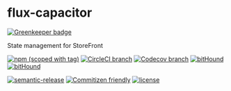 # flux-capacitor

[![Greenkeeper badge](https://badges.greenkeeper.io/groupby/flux-capacitor.svg)](https://greenkeeper.io/)

State management for StoreFront

[![npm (scoped with tag)](https://img.shields.io/npm/v/@storefront/flux-capacitor.svg?style=flat-square)]()
[![CircleCI branch](https://img.shields.io/circleci/project/github/groupby/flux-capacitor/master.svg?style=flat-square)]()
[![Codecov branch](https://img.shields.io/codecov/c/github/groupby/flux-capacitor/master.svg?style=flat-square)]()
[![bitHound](https://img.shields.io/bithound/code/github/groupby/flux-capacitor.svg?style=flat-square)]()
[![bitHound](https://img.shields.io/bithound/dependencies/github/groupby/flux-capacitor.svg?style=flat-square)](https://www.bithound.io/github/groupby/flux-capacitor)

[![semantic-release](https://img.shields.io/badge/%20%20%F0%9F%93%A6%F0%9F%9A%80-semantic--release-e10079.svg?style=flat-square)](https://github.com/semantic-release/semantic-release)
[![Commitizen friendly](https://img.shields.io/badge/commitizen-friendly-brightgreen.svg?style=flat-square)](http://commitizen.github.io/cz-cli/)
[![license](https://img.shields.io/github/license/mashape/apistatus.svg?style=flat-square)](https://choosealicense.com/licenses/mit/)
